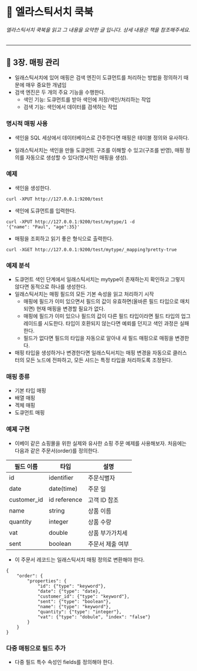 # :book: 엘라스틱서치 쿡북

###### 엘라스틱서치 쿡북을 읽고 그 내용을 요약한 글 입니다. 상세 내용은 책을 참조해주세요.

---------------------------------------------------------------------------

## :pushpin: 3장. 매핑 관리

- 일래스틱서치에 있어 매핑은 검색 엔진이 도큐먼트를 처리하는 방법을 정의하기 때문에 매우 중요한 개념임
- 검색 엔진은 두 개의 주요 기능을 수행한다.
    - 색인 기능: 도큐먼트를 받아 색인에 저장/색인/처리하는 작업
    - 검색 기능: 색인에서 데이터를 검색하는 작업 

### 명시적 매핑 사용

- 색인을 SQL 세상에서 데이터베이스로 간주한다면 매핑은 테이블 정의와 유사하다. 

- 일래스틱서치는 색인을 만들 도큐먼트 구조를 이해할 수 있고(구조를 반영), 매핑 정의를 
자동으로 생성할 수 있다(명시적인 매핑을 생성).


### 예제

- 색인을 생성한다.
```
curl -XPUT http://127.0.0.1:9200/test
```

- 색인에 도큐먼트를 입력한다.
```
curl -XPUT http://127.0.0.1:9200/test/mytype/1 -d
'{"name": "Paul", "age":35}'
```

- 매핑을 조회하고 읽기 좋은 형식으로 출력한다.
````
curl -XGET http://127.0.0.1:9200/test/mytype/_mapping?pretty-true
````

### 예제 분석

- 도큐먼트 색인 단계에서 일래스틱서치는 mytype이 존재하는지 확인하고 그렇지 않다면 동적으로 하나를 생성한다.
- 일래스틱서치는 매핑 필드의 모든 기본 속성을 읽고 처리하기 시작
    - 매핑에 필드가 이미 있으면서 필드의 값이 유효하면(올바른 필드 타입으로 매치되면) 현재 매핑을 변경할 필요가 없다.
    - 매핑에 필드가 이미 있으나 필드의 값이 다른 필드 타입이라면 필드 타입의 업그레이드를 시도한다. 타입이 호환되지 않는다면 예뢰를 던지고 색인 과정은 실패한다.
    - 필드가 없다면 필드의 타입을 자동으로 알아내 새 필드 매핑으로 매핑을 변경한다.
- 매핑 타입을 생성하거나 변경한다면 일래스틱서치는 매핑 변경을 자동으로 클러스터의 모든 노드에 전파하고, 모든 샤드는 특정 타입을 처리하도록 조정된다.


### 매핑 종류

- 기본 타입 매핑
- 배열 매핑 
- 겍체 매핑
- 도큐먼트 매핑 


### 예졔 구현

- 이베이 같은 쇼핑몰을 위한 실제와 유사한 쇼핑 주문 예제를 사용해보자. 처음에는 다음과 같은 주문서(order)를 정의한다.

필드 이름 | 타입 | 설명
-------| -----| ----|
id | identifier | 주문식별자
date | date(time) | 주문 일
customer_id | id reference | 고객 ID 참조
name | string | 상품 이름
quantity | integer | 상품 수량
vat | double | 상품 부가가치세
sent | boolean | 주문서 제출 여부

- 이 주문서 레코드는 일래스틱서치 매핑 정의로 변환해야 한다.

````
{
    "order": {
        "properties": {
            "id": {"type": "keyword"},
            "date": {"type": "date},
            "customer_id": {"type": "keyword"},
            "sent": {"type": "boolean"},
            "name": {"type": "keyword"},
            "quantity": {"type": "integer"},
            "vat": {"type": "dobule", "index": "false"}
        }
    }
}
```` 

### 다중 매핑으로 필드 추가

- 다중 필드 특수 속성인 fields를 정의해야 한다.